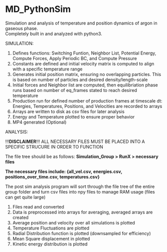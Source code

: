 # MD_PythonSim
Simulation and analysis of temperature and position dynamics of argon in gaseous phase.  
Completely built in and analyzed with python3.

SIMULATION:
1. Defines functions: Switching Funtion, Neighbor List, Potential Energy, Compute Forces, Apply Periodic BC, and Compute Pressure
2. Constants are defined and initial velocity matrix is computed to align with a specific temperature range
3. Generates initial position matrix, ensuring no overlapping particles. This is based on number of particles and desired density/length-scale
4. Initial forces and Neighbor list are computed, then equilibriation phase runs based on number of eq_frames stated to reach desired temperature
5. Production run for defined number of production frames at timescale dt: Energies, Temperatures, Positions, and Velocities are recorded to arrays
6. Arrays are written to disk as csv files for later analysis
7. Energy and Temperature plotted to ensure proper behavior
8. MP4 generated (Optional)

ANALYSIS:

!!!**DISCLAIMER**!!! ALL NECESSARY FILES MUST BE PLACED INTO A SPECIFIC STRUCURE IN ORDER TO FUNCTION

The file tree should be as follows: **Simulation_Group > RunX > necessary files**
    
**The necessary files include: {all_vel.csv, energies.csv, positions_over_time.csv, temperatures.csv}**

The post sim analysis program will sort through the file tree of the entire group folder and turn csv files into npy files to manage RAM usage (files can get quite large)

1. Files read and converted
3. Data is preprocessed into arrays for averaging, averaged arrays are created
4. Average position and velocity over all simulations is plotted
5. Temperature Fluctuations are plotted
6. Radial Distribution function is plotted (downsampled for efficiency)
7. Mean Square displacement in plotted
8. Kinetic energy distribution is plotted
